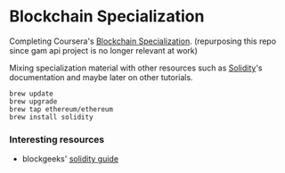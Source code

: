 # Blockchain Specialization

Completing Coursera's [Blockchain Specialization](https://www.coursera.org/specializations/blockchain). (repurposing this repo since gam api project is no longer relevant at work)

Mixing specialization material with other resources such as [Solidity](https://soliditylang.org/)'s documentation and maybe later on other tutorials.

```
brew update
brew upgrade
brew tap ethereum/ethereum
brew install solidity
```

### Interesting resources

- blockgeeks' [solidity guide](https://blockgeeks.com/guides/solidity/)